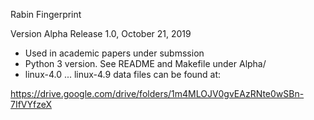 Rabin Fingerprint

Version Alpha Release 1.0, October 21, 2019

* Used in academic papers under submssion
* Python 3 version.  See README and Makefile under Alpha/
* linux-4.0 ... linux-4.9 data files can be found at:

https://drive.google.com/drive/folders/1m4MLOJV0gvEAzRNte0wSBn-7IfVYfzeX

